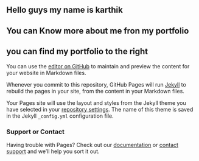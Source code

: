 ## Hello guys my name is karthik 
## You can Know more about me fron my portfolio 
## you can find my portfolio to the right

You can use the [editor on GitHub](https://github.com/karu369/Assignment/edit/master/README.md) to maintain and preview the content for your website in Markdown files.

Whenever you commit to this repository, GitHub Pages will run [Jekyll](https://jekyllrb.com/) to rebuild the pages in your site, from the content in your Markdown files.



Your Pages site will use the layout and styles from the Jekyll theme you have selected in your [repository settings](https://github.com/karu369/Assignment/settings). The name of this theme is saved in the Jekyll `_config.yml` configuration file.

### Support or Contact

Having trouble with Pages? Check out our [documentation](https://help.github.com/categories/github-pages-basics/) or [contact support](https://github.com/contact) and we’ll help you sort it out.
